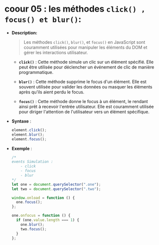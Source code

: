 # coour 05 : **les méthodes `click() , focus() et blur()`:**

- **Description:**

  > Les méthodes `click()`, `blur()`, et `focus()` en JavaScript sont couramment utilisées pour manipuler les éléments du DOM et gérer les interactions utilisateur.

  - **`click()`** : Cette méthode simule un clic sur un élément spécifié. Elle peut être utilisée pour déclencher un événement de clic de manière programmatique.

  - **`blur()`** : Cette méthode supprime le focus d'un élément. Elle est souvent utilisée pour valider les données ou masquer les éléments après qu'ils aient perdu le focus.

  - **`focus()`** : Cette méthode donne le focus à un élément, le rendant ainsi prêt à recevoir l'entrée utilisateur. Elle est couramment utilisée pour diriger l'attention de l'utilisateur vers un élément spécifique.

- **Syntaxe** :

  ```js
  element.click();
  element.blur();
  element.focus();
  ```

- **Exemple** :

  ```js
  /*
  events Simulation : 
      - click 
      - focus
      - blur
  */
  let one = document.querySelector(".one");
  let two = document.querySelector(".two");

  window.onload = function () {
    one.focus();
  };

  one.onfocus = function () {
    if (one.value.length === 1) {
      one.blur();
      two.focus();
    }
  };
  ```
